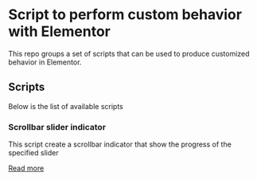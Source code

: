 # Script to perform custom behavior with Elementor

This repo groups a set of scripts that can be used to produce customized behavior in Elementor.

## Scripts

Below is the list of available scripts

### Scrollbar slider indicator

This script create a scrollbar indicator that show the progress of the specified slider

[Read more](./scripts/scrollbar-slider-indicator//README.md)
